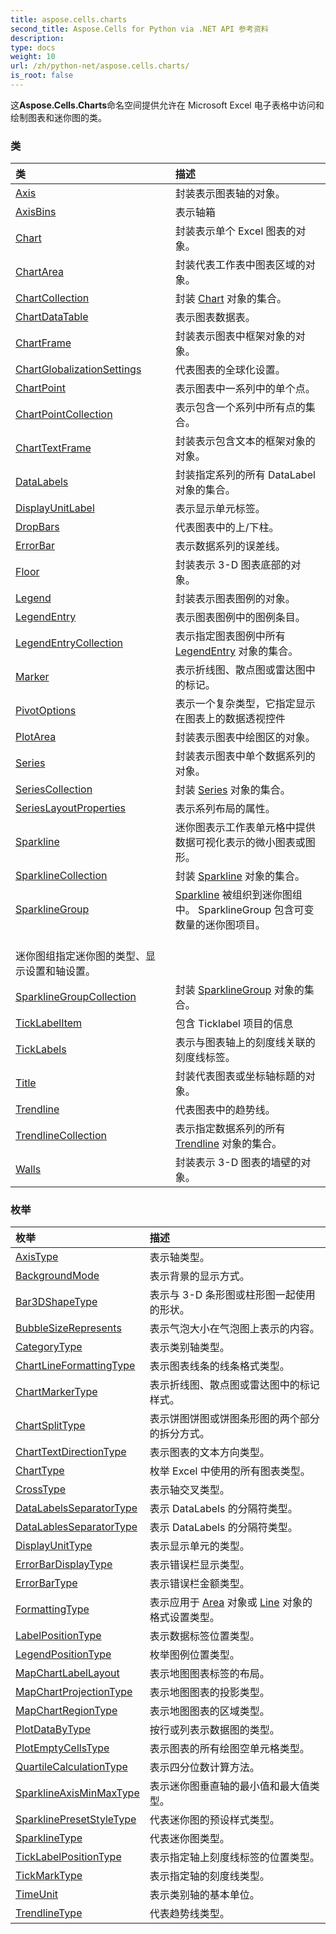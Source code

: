 ```yaml
---
title: aspose.cells.charts
second_title: Aspose.Cells for Python via .NET API 参考资料
description:
type: docs
weight: 10
url: /zh/python-net/aspose.cells.charts/
is_root: false
---
```

这**Aspose.Cells.Charts**命名空间提供允许在 Microsoft Excel 电子表格中访问和绘制图表和迷你图的类。

### 类
|类|描述|
| :- | :- |
| [Axis](/cells/zh/python-net/aspose.cells.charts/axis) |封装表示图表轴的对象。|
| [AxisBins](/cells/zh/python-net/aspose.cells.charts/axisbins) |表示轴箱|
| [Chart](/cells/zh/python-net/aspose.cells.charts/chart) |封装表示单个 Excel 图表的对象。|
| [ChartArea](/cells/zh/python-net/aspose.cells.charts/chartarea) |封装代表工作表中图表区域的对象。|
| [ChartCollection](/cells/zh/python-net/aspose.cells.charts/chartcollection) |封装 [Chart](/cells/zh/python-net/aspose.cells.charts/chart) 对象的集合。|
| [ChartDataTable](/cells/zh/python-net/aspose.cells.charts/chartdatatable) |表示图表数据表。|
| [ChartFrame](/cells/zh/python-net/aspose.cells.charts/chartframe) |封装表示图表中框架对象的对象。|
| [ChartGlobalizationSettings](/cells/zh/python-net/aspose.cells.charts/chartglobalizationsettings) |代表图表的全球化设置。|
| [ChartPoint](/cells/zh/python-net/aspose.cells.charts/chartpoint) |表示图表中一系列中的单个点。|
| [ChartPointCollection](/cells/zh/python-net/aspose.cells.charts/chartpointcollection) |表示包含一个系列中所有点的集合。|
| [ChartTextFrame](/cells/zh/python-net/aspose.cells.charts/charttextframe) |封装表示包含文本的框架对象的对象。|
| [DataLabels](/cells/zh/python-net/aspose.cells.charts/datalabels) |封装指定系列的所有 DataLabel 对象的集合。|
| [DisplayUnitLabel](/cells/zh/python-net/aspose.cells.charts/displayunitlabel) |表示显示单元标签。|
| [DropBars](/cells/zh/python-net/aspose.cells.charts/dropbars) |代表图表中的上/下柱。|
| [ErrorBar](/cells/zh/python-net/aspose.cells.charts/errorbar) |表示数据系列的误差线。|
| [Floor](/cells/zh/python-net/aspose.cells.charts/floor) |封装表示 3-D 图表底部的对象。|
| [Legend](/cells/zh/python-net/aspose.cells.charts/legend) |封装表示图表图例的对象。|
| [LegendEntry](/cells/zh/python-net/aspose.cells.charts/legendentry) |表示图表图例中的图例条目。|
| [LegendEntryCollection](/cells/zh/python-net/aspose.cells.charts/legendentrycollection) |表示指定图表图例中所有 [LegendEntry](/cells/zh/python-net/aspose.cells.charts/legendentry) 对象的集合。|
| [Marker](/cells/zh/python-net/aspose.cells.charts/marker) |表示折线图、散点图或雷达图中的标记。|
| [PivotOptions](/cells/zh/python-net/aspose.cells.charts/pivotoptions) |表示一个复杂类型，它指定显示在图表上的数据透视控件|
| [PlotArea](/cells/zh/python-net/aspose.cells.charts/plotarea) |封装表示图表中绘图区的对象。|
| [Series](/cells/zh/python-net/aspose.cells.charts/series) |封装表示图表中单个数据系列的对象。|
| [SeriesCollection](/cells/zh/python-net/aspose.cells.charts/seriescollection) |封装 [Series](/cells/zh/python-net/aspose.cells.charts/series) 对象的集合。|
| [SeriesLayoutProperties](/cells/zh/python-net/aspose.cells.charts/serieslayoutproperties) |表示系列布局的属性。|
| [Sparkline](/cells/zh/python-net/aspose.cells.charts/sparkline) |迷你图表示工作表单元格中提供数据可视化表示的微小图表或图形。|
| [SparklineCollection](/cells/zh/python-net/aspose.cells.charts/sparklinecollection) |封装 [Sparkline](/cells/zh/python-net/aspose.cells.charts/sparkline) 对象的集合。|
| [SparklineGroup](/cells/zh/python-net/aspose.cells.charts/sparklinegroup) | [Sparkline](/cells/zh/python-net/aspose.cells.charts/sparkline) 被组织到迷你图组中。 SparklineGroup 包含可变数量的迷你图项目。<br/>迷你图组指定迷你图的类型、显示设置和轴设置。|
| [SparklineGroupCollection](/cells/zh/python-net/aspose.cells.charts/sparklinegroupcollection) |封装 [SparklineGroup](/cells/zh/python-net/aspose.cells.charts/sparklinegroup) 对象的集合。|
| [TickLabelItem](/cells/zh/python-net/aspose.cells.charts/ticklabelitem) |包含 Ticklabel 项目的信息|
| [TickLabels](/cells/zh/python-net/aspose.cells.charts/ticklabels) |表示与图表轴上的刻度线关联的刻度线标签。|
| [Title](/cells/zh/python-net/aspose.cells.charts/title) |封装代表图表或坐标轴标题的对象。|
| [Trendline](/cells/zh/python-net/aspose.cells.charts/trendline) |代表图表中的趋势线。|
| [TrendlineCollection](/cells/zh/python-net/aspose.cells.charts/trendlinecollection) |表示指定数据系列的所有 [Trendline](/cells/zh/python-net/aspose.cells.charts/trendline) 对象的集合。|
| [Walls](/cells/zh/python-net/aspose.cells.charts/walls) |封装表示 3-D 图表的墙壁的对象。|


### 枚举
|枚举|描述|
| :- | :- |
| [AxisType](/cells/zh/python-net/aspose.cells.charts/axistype) |表示轴类型。|
| [BackgroundMode](/cells/zh/python-net/aspose.cells.charts/backgroundmode) |表示背景的显示方式。|
| [Bar3DShapeType](/cells/zh/python-net/aspose.cells.charts/bar3dshapetype) |表示与 3-D 条形图或柱形图一起使用的形状。|
| [BubbleSizeRepresents](/cells/zh/python-net/aspose.cells.charts/bubblesizerepresents) |表示气泡大小在气泡图上表示的内容。|
| [CategoryType](/cells/zh/python-net/aspose.cells.charts/categorytype) |表示类别轴类型。|
| [ChartLineFormattingType](/cells/zh/python-net/aspose.cells.charts/chartlineformattingtype) |表示图表线条的线条格式类型。|
| [ChartMarkerType](/cells/zh/python-net/aspose.cells.charts/chartmarkertype) |表示折线图、散点图或雷达图中的标记样式。|
| [ChartSplitType](/cells/zh/python-net/aspose.cells.charts/chartsplittype) |表示饼图饼图或饼图条形图的两个部分的拆分方式。|
| [ChartTextDirectionType](/cells/zh/python-net/aspose.cells.charts/charttextdirectiontype) |表示图表的文本方向类型。|
| [ChartType](/cells/zh/python-net/aspose.cells.charts/charttype) |枚举 Excel 中使用的所有图表类型。|
| [CrossType](/cells/zh/python-net/aspose.cells.charts/crosstype) |表示轴交叉类型。|
| [DataLabelsSeparatorType](/cells/zh/python-net/aspose.cells.charts/datalabelsseparatortype) |表示 DataLabels 的分隔符类型。|
| [DataLablesSeparatorType](/cells/zh/python-net/aspose.cells.charts/datalablesseparatortype) |表示 DataLabels 的分隔符类型。|
| [DisplayUnitType](/cells/zh/python-net/aspose.cells.charts/displayunittype) |表示显示单元的类型。|
| [ErrorBarDisplayType](/cells/zh/python-net/aspose.cells.charts/errorbardisplaytype) |表示错误栏显示类型。|
| [ErrorBarType](/cells/zh/python-net/aspose.cells.charts/errorbartype) |表示错误栏金额类型。|
| [FormattingType](/cells/zh/python-net/aspose.cells.charts/formattingtype) |表示应用于 [Area](/cells/zh/python-net/aspose.cells.drawing/area) 对象或 [Line](/cells/zh/python-net/aspose.cells.drawing/line) 对象的格式设置类型。|
| [LabelPositionType](/cells/zh/python-net/aspose.cells.charts/labelpositiontype) |表示数据标签位置类型。|
| [LegendPositionType](/cells/zh/python-net/aspose.cells.charts/legendpositiontype) |枚举图例位置类型。|
| [MapChartLabelLayout](/cells/zh/python-net/aspose.cells.charts/mapchartlabellayout) |表示地图图表标签的布局。|
| [MapChartProjectionType](/cells/zh/python-net/aspose.cells.charts/mapchartprojectiontype) |表示地图图表的投影类型。|
| [MapChartRegionType](/cells/zh/python-net/aspose.cells.charts/mapchartregiontype) |表示地图图表的区域类型。|
| [PlotDataByType](/cells/zh/python-net/aspose.cells.charts/plotdatabytype) |按行或列表示数据图的类型。|
| [PlotEmptyCellsType](/cells/zh/python-net/aspose.cells.charts/plotemptycellstype) |表示图表的所有绘图空单元格类型。|
| [QuartileCalculationType](/cells/zh/python-net/aspose.cells.charts/quartilecalculationtype) |表示四分位数计算方法。|
| [SparklineAxisMinMaxType](/cells/zh/python-net/aspose.cells.charts/sparklineaxisminmaxtype) |表示迷你图垂直轴的最小值和最大值类型。|
| [SparklinePresetStyleType](/cells/zh/python-net/aspose.cells.charts/sparklinepresetstyletype) |代表迷你图的预设样式类型。|
| [SparklineType](/cells/zh/python-net/aspose.cells.charts/sparklinetype) |代表迷你图类型。|
| [TickLabelPositionType](/cells/zh/python-net/aspose.cells.charts/ticklabelpositiontype) |表示指定轴上刻度线标签的位置类型。|
| [TickMarkType](/cells/zh/python-net/aspose.cells.charts/tickmarktype) |表示指定轴的刻度线类型。|
| [TimeUnit](/cells/zh/python-net/aspose.cells.charts/timeunit) |表示类别轴的基本单位。|
| [TrendlineType](/cells/zh/python-net/aspose.cells.charts/trendlinetype) |代表趋势线类型。|


